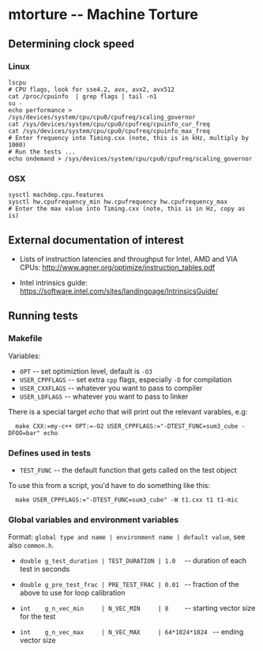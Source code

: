 # mtorture -- Machine Torture


## Determining clock speed

### Linux

```
lscpu
# CPU flags, look for sse4.2, avx, avx2, avx512
cat /proc/cpuinfo  | grep flags | tail -n1
su -
echo performance > /sys/devices/system/cpu/cpu0/cpufreq/scaling_governor
cat /sys/devices/system/cpu/cpu0/cpufreq/cpuinfo_cur_freq
cat /sys/devices/system/cpu/cpu0/cpufreq/cpuinfo_max_freq
# Enter frequency into Timing.cxx (note, this is in kHz, multiply by 1000)
# Run the tests ...
echo ondemand > /sys/devices/system/cpu/cpu0/cpufreq/scaling_governor
```

### OSX

```
sysctl machdep.cpu.features
sysctl hw.cpufrequency_min hw.cpufrequency hw.cpufrequency_max
# Enter the max value into Timing.cxx (note, this is in Hz, copy as is)
```


## External documentation of interest

- Lists of instruction latencies and throughput for Intel, AMD and VIA CPUs:
http://www.agner.org/optimize/instruction_tables.pdf

- Intel intrinsics guide:
https://software.intel.com/sites/landingpage/IntrinsicsGuide/


## Running tests

### Makefile

Variables:
- `OPT` -- set optimiztion level, default is `-O3`
- `USER_CPPFLAGS` -- set extra `cpp` flags, especially `-D` for compilation
- `USER_CXXFLAGS` -- whatever you want to pass to compiler
- `USER_LDFLAGS`  -- whatever you want to pass to linker

There is a special target *echo* that will print out the relevant varables, e.g:
```
  make CXX:=my-c++ OPT:=-O2 USER_CPPFLAGS:="-DTEST_FUNC=sum3_cube -DFOO=bar" echo
```


### Defines used in tests

- `TEST_FUNC` -- the default function that gets called on the test object

To use this from a script, you'd have to do something like this:
```
  make USER_CPPFLAGS:="-DTEST_FUNC=sum3_cube" -W t1.cxx t1 t1-mic
```

### Global variables and environment variables

Format: `global type and name | environment name | default value`, see also `common.h`.

- `double g_test_duration | TEST_DURATION | 1.0  ` -- duration of each test in seconds
- `double g_pre_test_frac | PRE_TEST_FRAC | 0.01 ` -- fraction of the above to use for loop calibration

- `int    g_n_vec_min     | N_VEC_MIN     | 8    ` -- starting vector size for the test
- `int    g_n_vec_max     | N_VEC_MAX     | 64*1024*1024 ` -- ending vector size
